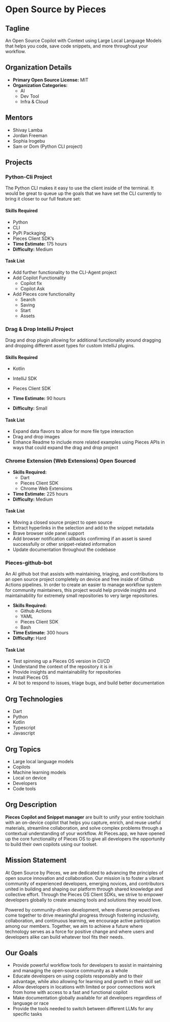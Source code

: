 # Open Source by Pieces

## Tagline
An Open Source Copilot with Context using Large Local Language Models that helps you code, save code snippets, and more throughout your workflow.

## Organization Details

- **Primary Open Source License:** MIT
- **Organization Categories:**
  - AI
  - Dev Tool
  - Infra & Cloud

## Mentors

- Shivay Lamba
- Jordan Freeman
- Sophia Irogebu
- Sam or Dom (Python CLI project)

## Projects

### Python-Cli Project

The Python CLI makes it easy to use the client inside of the terminal. It would be great to queue up the goals that we have set the CLI currently to bring it closer to our full feature set:
	

#### Skills Required
  - Python
  - CLI
  - PyPi Packaging
  - Pieces Client SDK’s
- **Time Estimate:** 175 hours
- **Difficulty:** Medium

#### Task List

- Add further functionality to the CLI-Agent project
- Add Copilot Functionality
  - Copilot fix
  - Copilot Ask
- Add Pieces core functionality
  - Search
  - Saving
  - Start
  - Assets


### Drag & Drop IntelliJ Project

Drag and drop plugin allowing for additional functionality around dragging and dropping different asset types for custom IntelliJ plugins.

#### Skills Required

- Kotlin
- IntelliJ SDK
- Pieces Client SDK

- **Time Estimate:** 90 hours
- **Difficulty:** Small

#### Task List

- Expand data flavors to allow for more file type interaction
- Drag and drop images
- Enhance Readme to include more related examples using Pieces APIs in ways that could expand the drag and drop project

### Chrome Extension (Web Extensions) Open Sourced

- **Skills Required:**
  - Dart
  - Pieces Client SDK
  - Chrome Web Extensions
- **Time Estimate:** 225 hours
- **Difficulty:** Medium

#### Task List

- Moving a closed source project to open source
- Extract hyperlinks in the selection and add to the snippet metadata
- Brave browser side panel support
- Add browser notification callbacks confirming if an asset is saved successfully or other snippet-related information
- Update documentation throughout the codebase

### Pieces-github-bot

An AI github bot that assists with maintaining, triaging, and contributions to an open source project completely on device and free inside of Github Actions pipelines. In order to create an easier to manage workflow system for community maintainers, this project would help provide insights and maintainability for extremely small repositories to very large repositories.

- **Skills Required:**
  - Github Actions
  - YAML
  - Pieces Client SDK
  - Bash
- **Time Estimate:** 300 hours
- **Difficulty:** Hard

#### Task List

- Test spinning up a Pieces OS version in CI/CD
- Understand the context of the repository it is in
- Provide insights and maintainability for repositories
- Install Pieces OS
- AI bot to respond to issues, triage bugs, and build better documentation

## Org Technologies

- Dart
- Python
- Kotlin
- Typescript
- Javascript

## Org Topics

- Large local language models
- Copilots
- Machine learning models
- Local on device
- Developers
- Code tools

## Org Description

**Pieces Copilot and Snippet manager** are built to unify your entire toolchain with an on-device copilot that helps you capture, enrich, and reuse useful materials, streamline collaboration, and solve complex problems through a contextual understanding of your workflow. At Pieces.app, we have opened up the core functionality of Pieces OS to give all developers the opportunity to build their own copilots using our toolset.

## Mission Statement

At Open Source by Pieces, we are dedicated to advancing the principles of open source innovation and collaboration. Our mission is to foster a vibrant community of experienced developers, emerging novices, and contributors united in building and shaping our platform through shared knowledge and collective effort. Through the Pieces OS Client SDKs, we strive to empower developers globally to create amazing tools and solutions they would love.

Powered by community-driven development, where diverse perspectives come together to drive meaningful progress through fostering inclusivity, collaboration, and continuous learning, we encourage active participation among our members. Together, we aim to achieve a future where technology serves as a force for positive change and where users and developers alike can build whatever tool fits their needs.

## Our Goals

- Provide powerful workflow tools for developers to assist in maintaining and managing the open-source community as a whole
- Educate developers on using copilots responsibly and to their advantage, while also allowing for learning and growth in their skill set
- Allow developers in locations with limited or poor connections work from home with access to a fast and functional copilot
- Make documentation globally available for all developers regardless of language or race
- Provide the tools needed to switch between different LLMs for any specific tasks
